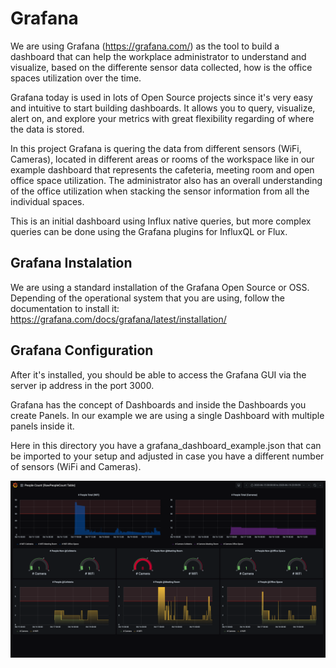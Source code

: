 
# Grafana

We are using Grafana (https://grafana.com/) as the tool to build a dashboard that can help the workplace administrator to understand and visualize, based on the differente sensor data collected, how is the office spaces utilization over the time.

Grafana today is used in lots of Open Source projects since it's very easy and intuitive to start building dashboards. It allows you to query, visualize, alert on, and explore your metrics with great flexibility regarding of where the data is stored.

In this project Grafana is quering the data from different sensors (WiFi, Cameras), located in different areas or rooms of the workspace like in our example dashboard that represents the cafeteria, meeting room and open office space utilization. The administrator also has an overall understanding of the office utilization when stacking the sensor information from all the individual spaces.

This is an initial dashboard using Influx native queries, but more complex queries can be done using the Grafana plugins for InfluxQL or Flux.


## Grafana Instalation

We are using a standard installation of the Grafana Open Source or OSS. Depending of the operational system that you are using, follow the documentation to install it: https://grafana.com/docs/grafana/latest/installation/


## Grafana Configuration

After it's installed, you should be able to access the Grafana GUI via the server ip address in the port 3000.

Grafana has the concept of Dashboards and inside the Dashboards you create Panels. In our example we are using a single Dashboard with multiple panels inside it.

Here in this directory you have a grafana_dashboard_example.json that can be imported to your setup and adjusted in case you have a different number of sensors (WiFi and Cameras).

![Grafana Dashboard Example](grafana_dashboard_example.png)
